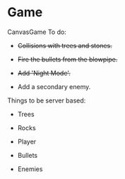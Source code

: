 # Game
CanvasGame
To do:

- ~~Collisions with trees and stones.~~

- ~~Fire the bullets from the blowpipe.~~

- ~~Add 'Night Mode'.~~

- Add a secondary enemy.

Things to be server based:

- Trees

- Rocks

- Player

- Bullets

- Enemies

